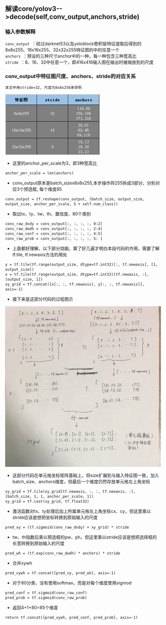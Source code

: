 ## 解读core/yolov3-->decode(self,conv_output,anchors,stride)
### 输入参数解释
 `conv_output `：经过darknet53以及yoloblock卷积层特征提取后得到的8x8x255、16x16x255、32x32x255特征图的中的任意一个<br>
 `anchors `：预设的三种尺寸anchor中的一种，每一种包含三种宽高比<br>
 `stride `：8、16、32中任意一个，即416x416输入图在输出时被缩放到的尺度<br>

### conv_output中特征图尺度、anchors、stride的对应关系
 `本文中用stride=32, 尺度为8x8x256来举例 `
<div>
<img src="../images/convsize_stride_anchors_map.png">
<div>

* 这里的anchor_per_scale为3，即3种宽高比
```
anchor_per_scale = len(anchors) 
```
* conv_output原本是batch_sizex8x8x255,本步操作将255拆成3部分，分别对应3个预选框, 每个维度85
```
conv_output = tf.reshape(conv_output, (batch_size, output_size, output_size, anchor_per_scale, 5 + self.num_class))
```
* 取出tx、ty、tw、th、置信度、80个类别
```
conv_raw_dxdy = conv_output[:, :, :, :, 0:2]
conv_raw_dwdh = conv_output[:, :, :, :, 2:4]
conv_raw_conf = conv_output[:, :, :, :, 4:5]
conv_raw_prob = conv_output[:, :, :, :, 5: ]
```

* 上面都好理解，以下部分烧脑，算了好几遍才明白本段代码的作用，需要了解tf.tile, tf.newaxis方法的用处
```
y = tf.tile(tf.range(output_size, dtype=tf.int32)[:, tf.newaxis], [1, output_size])
x = tf.tile(tf.range(output_size, dtype=tf.int32)[tf.newaxis, :], [output_size, 1])
xy_grid = tf.concat([x[:, :, tf.newaxis], y[:, :, tf.newaxis]], axis=-1)
```

* 接下来是这部分代码的过程图示
<div>
<img src="../images/yolov3_decode代码中生成特征图单元格坐标矩阵代码解读过程图.jpg">
<div>

* 这部分代码在单元格坐标矩阵基础上，将size扩展到与输入特征图一致，加入batch_size、anchors维度，但最后一个维度仍然存放单元格左上角坐标
```
xy_grid = tf.tile(xy_grid[tf.newaxis, :, :, tf.newaxis, :], [batch_size, 1, 1, anchor_per_scale, 1])
xy_grid = tf.cast(xy_grid, tf.float32)
```
* 激活函数对tx、ty处理后加上所属单元格左上角坐标cx、cy，但这里乘以stride应该是想把坐标转换到原始输入的尺度
```
pred_xy = (tf.sigmoid(conv_raw_dxdy) + xy_grid) * stride
```
* tw、th指数后乘以预选框的pw、ph，但这里乘以stride应该是想把选择框的长宽转换到原始输入的尺度
```
pred_wh = (tf.exp(conv_raw_dwdh) * anchors) * stride
```
* 合并xywh
```
pred_xywh = tf.concat([pred_xy, pred_wh], axis=-1)
```
* 对于80分类，没有使用softmax，而是对每个维度使用sigmod
```
pred_conf = tf.sigmoid(conv_raw_conf)
pred_prob = tf.sigmoid(conv_raw_prob)
```
* 返回4+1+80=85个维度
```
return tf.concat([pred_xywh, pred_conf, pred_prob], axis=-1)
```
